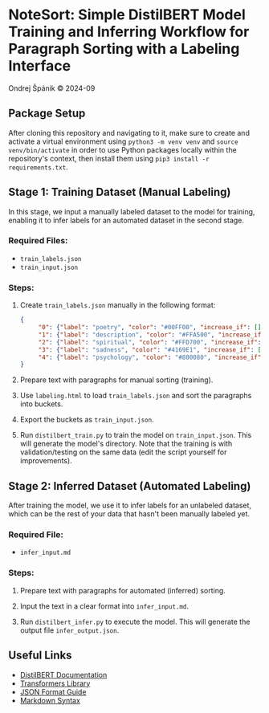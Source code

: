 # NoteSort: Simple DistilBERT Model Training and Inferring Workflow for Paragraph Sorting with a Labeling Interface

Ondrej Špánik &copy; 2024-09

## Package Setup

After cloning this repository and navigating to it, make sure to create and activate a virtual environment using `python3 -m venv venv` and `source venv/bin/activate` in order to use Python packages locally within the repository's context, then install them using `pip3 install -r requirements.txt`.

## Stage 1: Training Dataset (Manual Labeling)

In this stage, we input a manually labeled dataset to the model for training, enabling it to infer labels for an automated dataset in the second stage.

### Required Files:
- `train_labels.json`
- `train_input.json`

### Steps:

1. Create `train_labels.json` manually in the following format:
   ```json
   {
        "0": {"label": "poetry", "color": "#00FF00", "increase_if": [], "decrease_if": [], "must_have": []},
        "1": {"label": "description", "color": "#FFA500", "increase_if": [], "decrease_if": [], "must_have": []},
        "2": {"label": "spiritual", "color": "#FFD700", "increase_if": [], "decrease_if": [], "must_have": ["god",  "jesus", "religion"]},
        "3": {"label": "sadness", "color": "#4169E1", "increase_if": [], "decrease_if": [], "must_have": []},
        "4": {"label": "psychology", "color": "#800080", "increase_if": [], "decrease_if": [], "must_have": []}
   }
   ```

2. Prepare text with paragraphs for manual sorting (training).

3. Use `labeling.html` to load `train_labels.json` and sort the paragraphs into buckets.

4. Export the buckets as `train_input.json`.

5. Run `distilbert_train.py` to train the model on `train_input.json`. This will generate the model's directory. Note that the training is with validation/testing on the same data (edit the script yourself for improvements).

## Stage 2: Inferred Dataset (Automated Labeling)

After training the model, we use it to infer labels for an unlabeled dataset, which can be the rest of your data that hasn't been manually labeled yet.

### Required File:
- `infer_input.md`

### Steps:

1. Prepare text with paragraphs for automated (inferred) sorting.

2. Input the text in a clear format into `infer_input.md`.

3. Run `distilbert_infer.py` to execute the model. This will generate the output file `infer_output.json`.

## Useful Links

- [DistilBERT Documentation](https://huggingface.co/docs/transformers/model_doc/distilbert)
- [Transformers Library](https://huggingface.co/transformers/)
- [JSON Format Guide](https://www.json.org/json-en.html)
- [Markdown Syntax](https://www.markdownguide.org/basic-syntax/)
